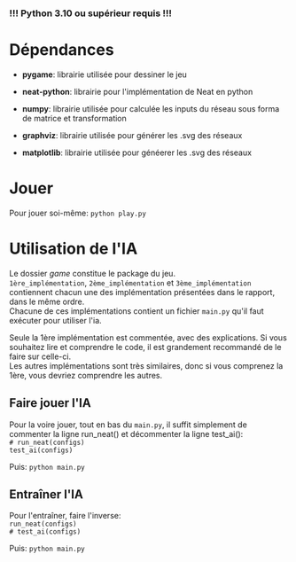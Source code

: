 ### **!!! Python 3.10 ou supérieur requis !!!**

# Dépendances

- **pygame**:
librairie utilisée pour dessiner le jeu

- **neat-python**:
librairie pour l'implémentation de Neat en python

- **numpy**:
librairie utilisée pour calculée les inputs du réseau sous forma de matrice et transformation

- **graphviz**:
librairie utilisée pour générer les .svg des réseaux

- **matplotlib**:
librairie utilisée pour généerer les .svg des réseaux


# Jouer

Pour jouer soi-même: `python play.py`

# Utilisation de l'IA

Le dossier *game* constitue le package du jeu.  
`1ère_implémentation`, `2ème_implémentation` et `3ème_implémentation` contiennent chacun une des implémentation présentées dans le rapport, dans le même ordre.  
Chacune de ces implémentations contient un fichier `main.py` qu'il faut exécuter pour utiliser l'ia.  

Seule la 1ère implémentation est commentée, avec des explications. Si vous souhaitez lire et comprendre le code, il est grandement recommandé de le faire sur celle-ci.  
Les autres implémentations sont très similaires, donc si vous comprenez la 1ère, vous devriez comprendre les autres.

## Faire jouer l'IA

Pour la voire jouer, tout en bas du `main.py`, il suffit simplement de commenter la ligne run_neat() et décommenter la ligne test_ai():  
`# run_neat(configs)`  
`test_ai(configs)`

Puis: `python main.py`

## Entraîner l'IA

Pour l'entraîner, faire l'inverse:  
`run_neat(configs)`  
`# test_ai(configs)`  

Puis: `python main.py`
